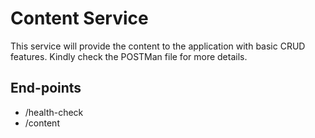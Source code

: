 
# Content Service

This service will provide the content to the application with basic CRUD features. Kindly check the POSTMan file for more details.

## End-points

- /health-check
- /content

